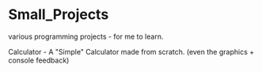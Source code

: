 # Small_Projects
various programming projects - for me to learn.

Calculator - A "Simple" Calculator made from scratch. (even the graphics + console feedback)
